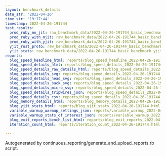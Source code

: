 ```yaml
---
layout: benchmark_details
date_str: '2022-04-26'
time_str: '19:17:44'
timestamp: 2022-04-26-191744
test_results:
  prod_ruby_no_jit: raw_benchmark_data/2022-04-26-191744_basic_benchmark_prod_ruby_no_jit.json
  prod_ruby_with_mjit: raw_benchmark_data/2022-04-26-191744_basic_benchmark_prod_ruby_with_mjit.json
  prod_ruby_with_yjit: raw_benchmark_data/2022-04-26-191744_basic_benchmark_prod_ruby_with_yjit.json
  yjit_rust_proto: raw_benchmark_data/2022-04-26-191744_basic_benchmark_yjit_rust_proto.json
  yjit_stats: raw_benchmark_data/2022-04-26-191744_basic_benchmark_yjit_stats.json
reports:
  blog_speed_headline_html: reports/blog_speed_headline_2022-04-26-191744.html
  blog_speed_details_html: reports/blog_speed_details_2022-04-26-191744.html
  blog_speed_details_raw_details_html: reports/blog_speed_details_2022-04-26-191744.raw_details.html
  blog_speed_details_svg: reports/blog_speed_details_2022-04-26-191744.svg
  blog_speed_details_head_svg: reports/blog_speed_details_2022-04-26-191744.head.svg
  blog_speed_details_back_svg: reports/blog_speed_details_2022-04-26-191744.back.svg
  blog_speed_details_micro_svg: reports/blog_speed_details_2022-04-26-191744.micro.svg
  blog_speed_details_tripwires_json: reports/blog_speed_details_2022-04-26-191744.tripwires.json
  blog_speed_details_csv: reports/blog_speed_details_2022-04-26-191744.csv
  blog_memory_details_html: reports/blog_memory_details_2022-04-26-191744.html
  blog_yjit_stats_html: reports/blog_yjit_stats_2022-04-26-191744.html
  variable_warmup_warmup_settings_json: reports/variable_warmup_2022-04-26-191744.warmup_settings.json
  variable_warmup_stats_of_interest_json: reports/variable_warmup_2022-04-26-191744.stats_of_interest.json
  blog_exit_reports_bench_list_html: reports/blog_exit_reports_2022-04-26-191744.bench_list.html
  iteration_count_html: reports/iteration_count_2022-04-26-191744.html

---
```

Autogenerated by continuous_reporting/generate_and_upload_reports.rb script.
